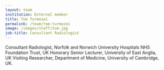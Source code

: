 ```yaml
---
layout: team
institution: External member
title: Tom Turmezei
permalink: /team/tom-turmezei
image: /images/staff/tom.jpg
job-title: Consultant Radiologist
---
```

Consultant Radiologist, Norfolk and Norwich University Hospitals NHS Foundation Trust, UK Honorary Senior Lecturer,
University of East Anglia, UK Visiting Researcher, Department of Medicine, University of Cambridge, UK.